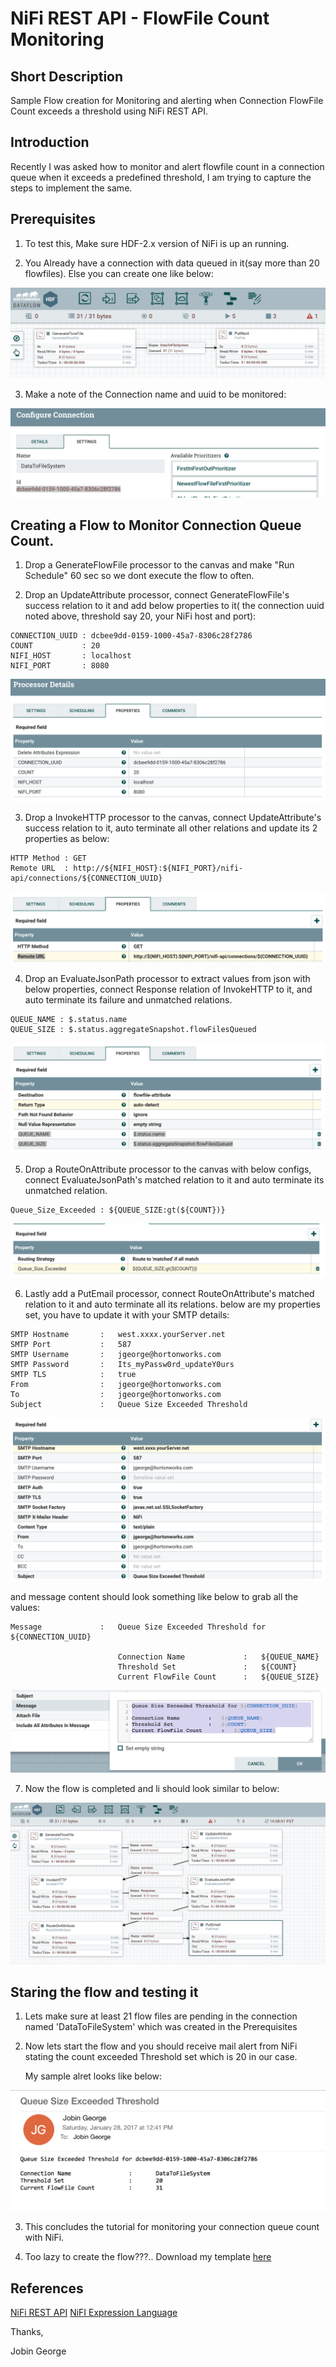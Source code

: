 # NiFi REST API - FlowFile Count Monitoring


## Short Description

Sample Flow creation for Monitoring and alerting when Connection FlowFile Count exceeds a threshold using NiFi REST API.

## Introduction

Recently I was asked how to monitor and alert flowfile count in a connection queue when it exceeds a predefined threshold, I am trying to capture the steps to implement the same.

## Prerequisites

1) To test this, Make sure HDF-2.x version of NiFi is up an running.

2) You Already have a connection with data queued in it(say more than 20 flowfiles). Else you can create one like below:

![alt tag](https://github.com/jobinthompu/NiFi-REST-API-FlowFile-Count-Monitoring/blob/master/images/OriginalFlow.jpg)

3) Make a note of the Connection name and uuid to be monitored:

![alt tag](https://github.com/jobinthompu/NiFi-REST-API-FlowFile-Count-Monitoring/blob/master/images/Original_Flow_Settings.jpg)

## Creating a Flow to Monitor Connection Queue Count.

1) Drop a GenerateFlowFile processor to the canvas and make "Run Schedule" 60 sec so we dont execute the flow to often.

2) Drop an UpdateAttribute processor, connect GenerateFlowFile's success relation to it and add below properties to it( the connection uuid noted above, threshold say 20, your NiFi host and port):

```
CONNECTION_UUID : dcbee9dd-0159-1000-45a7-8306c28f2786
COUNT			: 20
NIFI_HOST		: localhost
NIFI_PORT		: 8080
```
![alt tag](https://github.com/jobinthompu/NiFi-REST-API-FlowFile-Count-Monitoring/blob/master/images/UpdateAttribute.jpg)

3) Drop a InvokeHTTP processor to the canvas, connect UpdateAttribute's success relation to it, auto terminate all other relations and update its 2 properties as below:

```
HTTP Method	: GET
Remote URL	: http://${NIFI_HOST}:${NIFI_PORT}/nifi-api/connections/${CONNECTION_UUID}
```
![alt tag](https://github.com/jobinthompu/NiFi-REST-API-FlowFile-Count-Monitoring/blob/master/images/InvokeHTTP.jpg)

4) Drop an EvaluateJsonPath processor to extract values from json with below properties, connect Response relation of InvokeHTTP to it, and auto terminate its failure and unmatched relations.

```
QUEUE_NAME : $.status.name
QUEUE_SIZE : $.status.aggregateSnapshot.flowFilesQueued
```
![alt tag](https://github.com/jobinthompu/NiFi-REST-API-FlowFile-Count-Monitoring/blob/master/images/EvaluateJsonPath.jpg)

5) Drop a RouteOnAttribute processor to the canvas with below configs, connect EvaluateJsonPath's matched relation to it and auto terminate its unmatched relation.

```
Queue_Size_Exceeded : ${QUEUE_SIZE:gt(${COUNT})}
```
![alt tag](https://github.com/jobinthompu/NiFi-REST-API-FlowFile-Count-Monitoring/blob/master/images/RouteOnAttribute.jpg)

6) Lastly add a PutEmail processor, connect RouteOnAttribute's matched relation to it and auto terminate all its relations. below are my properties set, you have to update it with your SMTP details:

```
SMTP Hostname		:	west.xxxx.yourServer.net
SMTP Port			:	587
SMTP Username		:	jgeorge@hortonworks.com
SMTP Password		: 	Its_myPassw0rd_updateY0urs
SMTP TLS			:	true
From				:	jgeorge@hortonworks.com
To					:	jgeorge@hortonworks.com
Subject				:	Queue Size Exceeded Threshold
```
![alt tag](https://github.com/jobinthompu/NiFi-REST-API-FlowFile-Count-Monitoring/blob/master/images/PutEmail.jpg)

and message content should look something like below to grab all the values:

```
Message				:	Queue Size Exceeded Threshold for ${CONNECTION_UUID}

						Connection Name				:	${QUEUE_NAME}
						Threshold Set				:	${COUNT}
						Current FlowFile Count 		:	${QUEUE_SIZE}
```
![alt tag](https://github.com/jobinthompu/NiFi-REST-API-FlowFile-Count-Monitoring/blob/master/images/message_content.jpg)

7) Now the flow is completed and li should look similar to below:

![alt tag](https://github.com/jobinthompu/NiFi-REST-API-FlowFile-Count-Monitoring/blob/master/images/FinalFlow.jpg)

## Staring the flow and testing it

1) Lets make sure at least 21 flow files are pending in the connection named 'DataToFileSystem' which was created in the Prerequisites

2) Now lets start the flow and you should receive mail alert from NiFi stating the count exceeded Threshold set which is 20 in our case.

   My sample alret looks like below:

![alt tag](https://github.com/jobinthompu/NiFi-REST-API-FlowFile-Count-Monitoring/blob/master/images/Alert_email.jpg)

3) This concludes the tutorial for monitoring your connection queue count with NiFi.

4) Too lazy to create the flow???.. Download my template [here](https://nifi.apache.org/docs/nifi-docs/rest-api/index.html)

## References
[NiFi REST API](https://nifi.apache.org/docs/nifi-docs/rest-api/index.html)
[NiFI Expression Language](https://nifi.apache.org/docs/nifi-docs/html/expression-language-guide.html)

Thanks,

Jobin George


